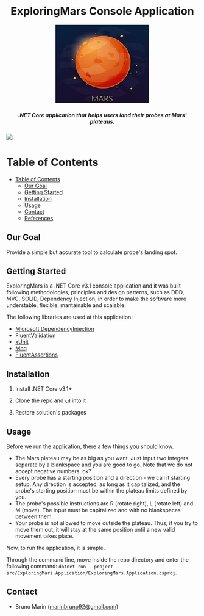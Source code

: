 <h1 align="center">
    ExploringMars Console Application
</h1>

<p align="center">
    <img src="mars.jpg">
</p>

<h5 align="center">
    .NET Core application that helps users land their probes at Mars' plateaus.
</h5>

[![](https://img.shields.io/badge/.NET%20Core-v3.1-blueviolet)](https://dotnet.microsoft.com/download)

# Table of Contents

- [Table of Contents](#table-of-contents)
  - [Our Goal](#our-goal)
  - [Getting Started](#getting-started)
  - [Installation](#installation)
  - [Usage](#usage)
  - [Contact](#contact)
  - [References](#references)
  
## Our Goal
Provide a simple but accurate tool to calculate probe's landing spot.

## Getting Started
ExploringMars is a .NET Core v3.1 console application and it was built following methodologies, principles and design patterns, such as DDD, MVC, SOLID, Dependency Injection, in order to make the software more understable, flexible, mantainable and scalable.

The following libraries are used at this application:

- [Microsoft DependencyInjection](https://www.nuget.org/packages/Microsoft.Extensions.DependencyInjection/)
- [FluentValidation](https://fluentvalidation.net/)
- [xUnit](https://xunit.net/)
- [Moq](https://www.nuget.org/packages/Moq/)
- [FluentAssertions](https://fluentassertions.com/)

## Installation
1. Install .NET Core v3.1+

2. Clone the repo and `cd` into it

3. Restore solution's packages

## Usage
Before we run the application, there a few things you should know.

- The Mars plateau may be as big as you want. Just input two integers separate by a blankspace and you are good to go. Note that we do not accept negative numbers, ok?
- Every probe has a starting position and a direction - we call it starting setup. Any direction is accepted, as long as it capitalized, and the probe's starting position must be within the plateau limits defined by you.
- The probe's possible instructions are R (rotate right), L (rotate left) and M (move). The input must be capitalized and with no blankspaces between them.
- Your probe is not allowed to move outside the plateau. Thus, if you try to move them out, it will stay at the same position until a new valid movement takes place.

Now, to run the application, it is simple.

Through the command line, move inside the repo directory and enter the following command: `dotnet run --project src/ExploringMars.Application/ExploringMars.Application.csproj`.

## Contact

- Bruno Marin (marinbruno92@gmail.com)